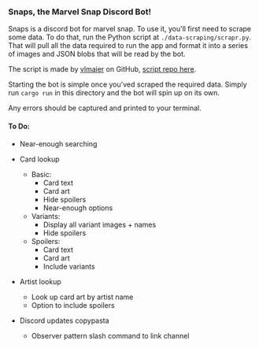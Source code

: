 ### Snaps, the Marvel Snap Discord Bot!

Snaps is a discord bot for marvel snap. To use it, you'll first need to scrape some data. To do that, run the Python script at `./data-scraping/scrapr.py`. That will pull all the data required to run the app and format it into a series of images and JSON blobs that will be read by the bot.

The script is made by [vlmaier](https://github.com/vlmaier) on GitHub, [script repo here](https://github.com/vlmaier/marvel-snap-scrapr/).

Starting the bot is simple once you'ved scraped the required data. Simply run `cargo run` in this directory and the bot will spin up on its own.

Any errors should be captured and printed to your terminal. 

#### To Do:

- Near-enough searching
- Card lookup
    - Basic:
        - Card text
        - Card art
        - Hide spoilers
        - Near-enough options
    - Variants:
        - Display all variant images + names
        - Hide spoilers
    - Spoilers: 
        - Card text
        - Card art
        - Include variants

- Artist lookup
    - Look up card art by artist name
    - Option to include spoilers
    
- Discord updates copypasta
    - Observer pattern slash command to link channel
